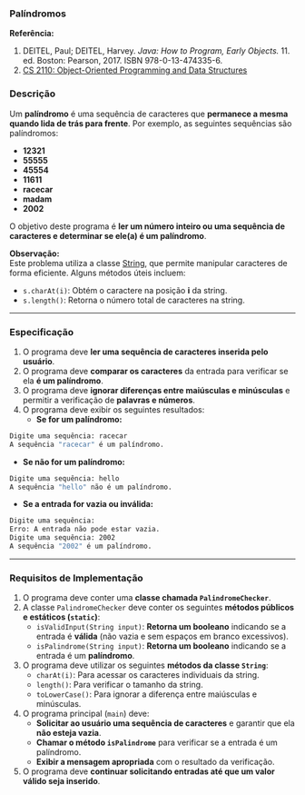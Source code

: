 ### Palíndromos  

**Referência:** 
1. DEITEL, Paul; DEITEL, Harvey. *Java: How to Program, Early Objects.* 11. ed. Boston: Pearson, 2017. ISBN 978-0-13-474335-6.  
2. [CS 2110: Object-Oriented Programming and Data Structures](https://www.cs.cornell.edu/courses/cs2110/2025sp/assignments/a1_handout.html)

### **Descrição**  

Um **palíndromo** é uma sequência de caracteres que **permanece a mesma quando lida de trás para frente**. Por exemplo, as seguintes sequências são palíndromos:  
- **12321**  
- **55555**  
- **45554**  
- **11611**  
- **racecar**  
- **madam**  
- **2002**  

O objetivo deste programa é **ler um número inteiro ou uma sequência de caracteres e determinar se ele(a) é um palíndromo**.  

**Observação:**  
Este problema utiliza a classe [String](https://docs.oracle.com/en/java/javase/21/docs/api/java.base/java/lang/String.html), que permite manipular caracteres de forma eficiente. Alguns métodos úteis incluem:  
- `s.charAt(i)`: Obtém o caractere na posição **i** da string.  
- `s.length()`: Retorna o número total de caracteres na string.  

---

### **Especificação**  

1. O programa deve **ler uma sequência de caracteres inserida pelo usuário**.  
2. O programa deve **comparar os caracteres** da entrada para verificar se ela **é um palíndromo**.  
3. O programa deve **ignorar diferenças entre maiúsculas e minúsculas** e permitir a verificação de **palavras e números**.  
4. O programa deve exibir os seguintes resultados:  
   - **Se for um palíndromo:**  
```bash
Digite uma sequência: racecar
A sequência "racecar" é um palíndromo.
```
   - **Se não for um palíndromo:**  
```bash
Digite uma sequência: hello
A sequência "hello" não é um palíndromo.
```
   - **Se a entrada for vazia ou inválida:**  
```bash
Digite uma sequência:   
Erro: A entrada não pode estar vazia.  
Digite uma sequência: 2002  
A sequência "2002" é um palíndromo.
```

---

### **Requisitos de Implementação**  

1. O programa deve conter uma **classe chamada `PalindromeChecker`**.  
2. A classe `PalindromeChecker` deve conter os seguintes **métodos públicos e estáticos (`static`)**:
   - `isValidInput(String input)`: **Retorna um booleano** indicando se a entrada é **válida** (não vazia e sem espaços em branco excessivos).  
   - `isPalindrome(String input)`: **Retorna um booleano** indicando se a entrada é um **palíndromo**.  
3. O programa deve utilizar os seguintes **métodos da classe `String`**:
   - `charAt(i)`: Para acessar os caracteres individuais da string.  
   - `length()`: Para verificar o tamanho da string.  
   - `toLowerCase()`: Para ignorar a diferença entre maiúsculas e minúsculas.  
4. O programa principal (`main`) deve:
   - **Solicitar ao usuário uma sequência de caracteres** e garantir que ela **não esteja vazia**.  
   - **Chamar o método `isPalindrome`** para verificar se a entrada é um palíndromo.  
   - **Exibir a mensagem apropriada** com o resultado da verificação.  
5. O programa deve **continuar solicitando entradas até que um valor válido seja inserido**.